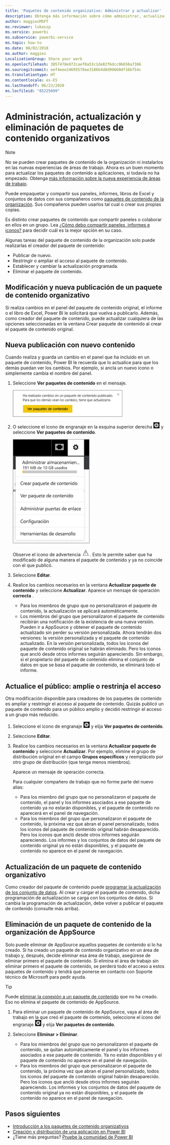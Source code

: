 ```yaml
---
title: 'Paquetes de contenido organizativo: Administrar y actualizar'
description: Obtenga más información sobre cómo administrar, actualizar y eliminar paquetes de contenido organizativos en Power BI.
author: maggiesMSFT
ms.reviewer: lukaszp
ms.service: powerbi
ms.subservice: powerbi-service
ms.topic: how-to
ms.date: 08/02/2018
ms.author: maggies
LocalizationGroup: Share your work
ms.openlocfilehash: 3857478e972caef0a53c1de82f6dcc96650a7386
ms.sourcegitcommit: eef4eee24695570ae3186b4d8d99660df16bf54c
ms.translationtype: HT
ms.contentlocale: es-ES
ms.lasthandoff: 06/23/2020
ms.locfileid: "85225699"
---
```

# <a name="manage-update-and-delete-organizational-content-packs"></a>Administración, actualización y eliminación de paquetes de contenido organizativos
> [!NOTE]
> No se pueden crear paquetes de contenido de la organización ni instalarlos en las nuevas experiencias de áreas de trabajo. Ahora es un buen momento para actualizar los paquetes de contenido a aplicaciones, si todavía no ha empezado. Obtenga [más información sobre la nueva experiencia de áreas de trabajo](service-create-the-new-workspaces.md).
> 

Puede empaquetar y compartir sus paneles, informes, libros de Excel y conjuntos de datos con sus compañeros como [paquetes de contenido de la organización](service-organizational-content-pack-introduction.md). Sus compañeros pueden usarlos tal cual o crear sus propias copias.

Es distinto crear paquetes de contenido que compartir paneles o colaborar en ellos en un grupo. Lea [¿Cómo debo compartir paneles, informes e iconos?](service-how-to-collaborate-distribute-dashboards-reports.md) para decidir cuál es la mejor opción en su caso.

Algunas tareas del paquete de contenido de la organización solo puede realizarlas el creador del paquete de contenido:

* Publicar de nuevo.
* Restringir o ampliar el acceso al paquete de contenido.
* Establecer y cambiar la actualización programada.
* Eliminar el paquete de contenido.

## <a name="modify-and-re-publish-an-organizational-content-pack"></a>Modificación y nueva publicación de un paquete de contenido organizativo
Si realiza cambios en el panel del paquete de contenido original, el informe o el libro de Excel, Power BI le solicitará que vuelva a publicarlo. Además, como creador del paquete de contenido, puede actualizar cualquiera de las opciones seleccionadas en la ventana Crear paquete de contenido al crear el paquete de contenido original. 

## <a name="republish-with-new-content"></a>Nueva publicación con nuevo contenido
Cuando realiza y guarda un cambio en el panel que ha incluido en un paquete de contenido, Power BI le recuerda que lo actualice para que los demás puedan ver los cambios. Por ejemplo, si ancla un nuevo icono o simplemente cambia el nombre del panel.

1. Seleccione **Ver paquetes de contenido** en el mensaje.
   
   ![](media/service-organizational-content-pack-manage-update-delete/pbi_contpkchangesmessage.png)
2. O seleccione el icono de engranaje en la esquina superior derecha ![](media/service-organizational-content-pack-manage-update-delete/cog.png) y seleccione **Ver paquetes de contenido**.
   
   ![](media/service-organizational-content-pack-manage-update-delete/pbi_contpkview.png)
   
   Observe el icono de advertencia ![](media/service-organizational-content-pack-manage-update-delete/pbi_contpkwarningicon.png).  Esto le permite saber que ha modificado de alguna manera el paquete de contenido y ya no coincide con el que publicó.
3. Seleccione **Editar**.  
4. Realice los cambios necesarios en la ventana **Actualizar paquete de contenido** y seleccione **Actualizar**. Aparece un mensaje de operación **correcta** .
   
   * Para los miembros de grupo que no personalizaron el paquete de contenido, la actualización se aplicará automáticamente.
   * Los miembros del grupo que personalizaron el paquete de contenido recibirán una notificación de la existencia de una nueva versión.  Pueden ir a AppSource y obtener el paquete de contenido actualizado sin perder su versión personalizada.  Ahora tendrán dos versiones: la versión personalizada y el paquete de contenido actualizado.  En la versión personalizada, todos los iconos del paquete de contenido original se habrán eliminado.  Pero los iconos que ancló desde otros informes seguirán apareciendo. Sin embargo, si el propietario del paquete de contenido elimina el conjunto de datos en que se basa el paquete de contenido, se eliminará todo el informe.  

## <a name="update-the-audience-expand-or-restrict-access"></a>Actualice el público: amplíe o restrinja el acceso
Otra modificación disponible para creadores de los paquetes de contenido es ampliar y restringir el acceso al paquete de contenido.  Quizás publicó un paquete de contenido para un público amplio y decidió restringir el acceso a un grupo más reducido.  

1. Seleccione el icono de engranaje ![](media/service-organizational-content-pack-manage-update-delete/cog.png) y elija **Ver paquetes de contenido**.
2. Seleccione **Editar**. 
3. Realice los cambios necesarios en la ventana **Actualizar paquete de contenido** y seleccione **Actualizar**. Por ejemplo, elimine el grupo de distribución original en el campo **Grupos específicos** y reemplácelo por otro grupo de distribución (que tenga menos miembros).
   
   Aparece un mensaje de operación correcta.
   
   Para cualquier compañero de trabajo que no forme parte del nuevo alias:
   
   * Para los miembro del grupo que no personalizaron el paquete de contenido, el panel y los informes asociados a ese paquete de contenido ya no estarán disponibles, y el paquete de contenido no aparecerá en el panel de navegación.
   * Para los miembros del grupo que personalizaron el paquete de contenido, la próxima vez que abran el panel personalizado, todos los iconos del paquete de contenido original habrán desaparecido.  Pero los iconos que ancló desde otros informes seguirán apareciendo. Los informes y los conjuntos de datos del paquete de contenido original ya no están disponibles, y el paquete de contenido no aparece en el panel de navegación.   

## <a name="refresh-an-organizational-content-pack"></a>Actualización de un paquete de contenido organizativo
Como creador del paquete de contenido puede [programar la actualización de los conjunto de datos](../connect-data/refresh-data.md).  Al crear y cargar el paquete de contenido, dicha programación de actualización se carga con los conjuntos de datos. Si cambia la programación de actualización, debe volver a publicar el paquete de contenido (consulte más arriba).

## <a name="delete-an-organizational-content-pack-from-appsource"></a>Eliminación de un paquete de contenido de la organización de AppSource
Solo puede eliminar de AppSource aquellos paquetes de contenido si lo ha creado. Si ha creado un paquete de contenido organizativo en un área de trabajo y, después, decide eliminar esa área de trabajo, asegúrese de eliminar primero el paquete de contenido. Si elimina el área de trabajo sin eliminar primero el paquete de contenido, se perderá todo el acceso a estos paquetes de contenido y tendrá que ponerse en contacto con Soporte técnico de Microsoft para pedir ayuda. 

> [!TIP]
> Puede [eliminar la conexión a un paquete de contenido](service-organizational-content-pack-disconnect.md) que no ha creado. Eso no elimina el paquete de contenido de AppSource.
> 
> 

1. Para eliminar un paquete de contenido de AppSource, vaya al área de trabajo en la que creó el paquete de contenido, seleccione el icono del engranaje ![](media/service-organizational-content-pack-manage-update-delete/cog.png) y elija **Ver paquetes de contenido**.
2. Seleccione **Eliminar \> Eliminar**. 
   
   * Para los miembros del grupo que no personalizaron el paquete de contenido, se quitan automáticamente el panel y los informes asociados a ese paquete de contenido. Ya no están disponibles y el paquete de contenido no aparece en el panel de navegación.
   * Para los miembros del grupo que personalizaron el paquete de contenido, la próxima vez que abran el panel personalizado, todos los iconos del paquete de contenido original habrán desaparecido.  Pero los iconos que ancló desde otros informes seguirán apareciendo. Los informes y los conjuntos de datos del paquete de contenido original ya no están disponibles, y el paquete de contenido no aparece en el panel de navegación.   

## <a name="next-steps"></a>Pasos siguientes
* [Introducción a los paquetes de contenido organizativos](service-organizational-content-pack-introduction.md)
* [Creación y distribución de una aplicación en Power BI](service-create-distribute-apps.md) 
* ¿Tiene más preguntas? [Pruebe la comunidad de Power BI](https://community.powerbi.com/)

